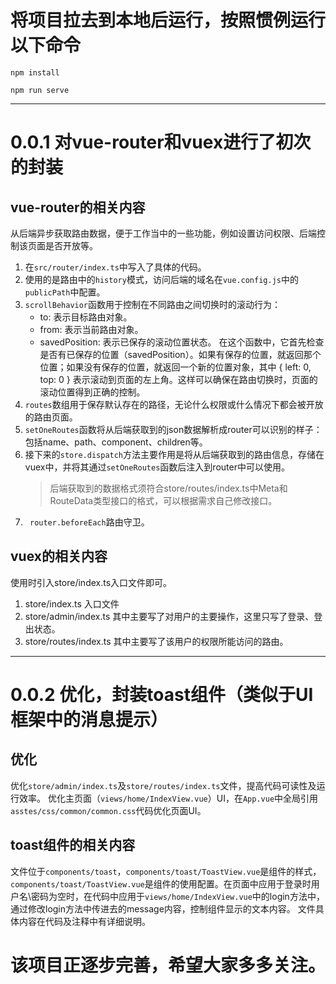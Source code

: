 # 将项目拉去到本地后运行，按照惯例运行以下命令
```
npm install
```
```
npm run serve
```

---

# 0.0.1 对vue-router和vuex进行了初次的封装
## vue-router的相关内容
从后端异步获取路由数据，便于工作当中的一些功能，例如设置访问权限、后端控制该页面是否开放等。
1. 在`src/router/index.ts`中写入了具体的代码。
2. 使用的是路由中的`history`模式，访问后端的域名在`vue.config.js`中的`publicPath`中配置。
3. `scrollBehavior`函数用于控制在不同路由之间切换时的滚动行为：
   - to: 表示目标路由对象。
   - from: 表示当前路由对象。
   - savedPosition: 表示已保存的滚动位置状态。
   在这个函数中，它首先检查是否有已保存的位置（savedPosition）。如果有保存的位置，就返回那个位置；如果没有保存的位置，就返回一个新的位置对象，其中 { left: 0, top: 0 } 表示滚动到页面的左上角。这样可以确保在路由切换时，页面的滚动位置得到正确的控制。
4. `routes`数组用于保存默认存在的路径，无论什么权限或什么情况下都会被开放的路由页面。
5. `setOneRoutes`函数将从后端获取到的json数据解析成router可以识别的样子：包括name、path、component、children等。
6. 接下来的`store.dispatch`方法主要作用是将从后端获取到的路由信息，存储在vuex中，并将其通过`setOneRoutes`函数后注入到router中可以使用。
   > 后端获取到的数据格式须符合store/routes/index.ts中Meta和RouteData类型接口的格式，可以根据需求自己修改接口。
7. ` router.beforeEach`路由守卫。

## vuex的相关内容
使用时引入store/index.ts入口文件即可。
1. store/index.ts
入口文件
2. store/admin/index.ts
其中主要写了对用户的主要操作，这里只写了登录、登出状态。
3. store/routes/index.ts
其中主要写了该用户的权限所能访问的路由。

---

# 0.0.2 优化，封装toast组件（类似于UI框架中的消息提示）
## 优化
优化`store/admin/index.ts`及`store/routes/index.ts`文件，提高代码可读性及运行效率。
优化主页面（`views/home/IndexView.vue`）UI，在`App.vue`中全局引用`asstes/css/common/common.css`代码优化页面UI。
## toast组件的相关内容
文件位于`components/toast`，`components/toast/ToastView.vue`是组件的样式，`components/toast/ToastView.vue`是组件的使用配置。在页面中应用于登录时用户名\密码为空时，在代码中应用于`views/home/IndexView.vue`中的login方法中，通过修改login方法中传进去的message内容，控制组件显示的文本内容。
文件具体内容在代码及注释中有详细说明。

# 该项目正逐步完善，希望大家多多关注。
